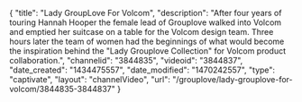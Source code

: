 {
    "title": "Lady GroupLove For Volcom",
    "description": "After four years of touring Hannah Hooper the female lead of Grouplove walked into Volcom and emptied her suitcase on a table for the Volcom design team. Three hours later the team of women had the beginnings of what would become the inspiration behind the \"Lady Grouplove Collection\" for Volcom product collaboration.",
    "channelid": "3844835",
    "videoid": "3844837",
    "date_created": "1434475557",
    "date_modified": "1470242557",
    "type": "captivate",
    "layout": "channelVideo",
    "url": "\/grouplove\/lady-grouplove-for-volcom\/3844835-3844837"
}